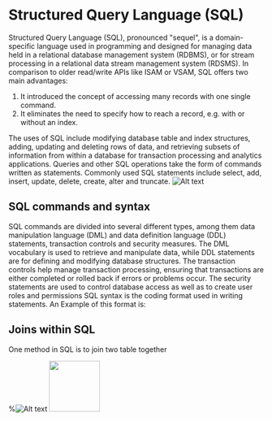 Structured Query Language (SQL)
===============================
Structured Query Language (SQL), pronounced "sequel", is a domain-specific language used in programming and designed for managing data held in a relational database management system (RDBMS), or for stream processing in a relational data stream management system (RDSMS). In comparison to older read/write APIs like ISAM or VSAM, SQL offers two main advantages: 
1. It introduced the concept of accessing many records with one single command.
2. It eliminates the need to specify how to reach a record, e.g. with or without an index.

The uses of SQL include modifying database table and index structures, adding, updating and deleting rows of data, and retrieving subsets of information from within a database for transaction processing and analytics applications. Queries and other SQL operations take the form of commands written as statements. Commonly used SQL statements include select, add, insert, update, delete, create, alter and truncate.
![Alt text](https://azure.microsoft.com/en-us/services/sql-server-stretch-database/)

SQL commands and syntax
-------------------------
SQL commands are divided into several different types, among them data manipulation language (DML) and data definition language (DDL) statements, transaction controls and security measures. The DML vocabulary is used to retrieve and manipulate data, while DDL statements are for defining and modifying database structures. The transaction controls help manage transaction processing, ensuring that transactions are either completed or rolled back if errors or problems occur. The security statements are used to control database access as well as to create user roles and permissions
SQL syntax is the coding format used in writing statements. An Example of this format is:


Joins within SQL
----------------
One method in SQL is to join two table together

%![Alt text](https://www.codeproject.com/KB/database/Visual_SQL_Joins/Visual_SQL_JOINS_orig.jpg)
<img src="https://www.codeproject.com/KB/database/Visual_SQL_Joins/Visual_SQL_JOINS_orig.jpg" width="100">
